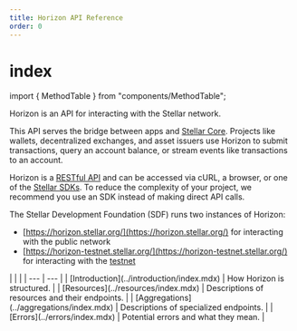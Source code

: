 ```yaml
---
title: Horizon API Reference
order: 0
---
```


# index

import { MethodTable } from "components/MethodTable";

Horizon is an API for interacting with the Stellar network.

This API serves the bridge between apps and [Stellar Core](../../run-core-node/index.md). Projects like wallets, decentralized exchanges, and asset issuers use Horizon to submit transactions, query an account balance, or stream events like transactions to an account.

Horizon is a [RESTful API](https://en.wikipedia.org/wiki/Representational_state_transfer) and can be accessed via cURL, a browser, or one of the [Stellar SDKs](../../software-and-sdks/index.md). To reduce the complexity of your project, we recommend you use an SDK instead of making direct API calls.

The Stellar Development Foundation \(SDF\) runs two instances of Horizon:

* [https://horizon.stellar.org/](https://horizon.stellar.org/) for interacting with the public network
* [https://horizon-testnet.stellar.org/](https://horizon-testnet.stellar.org/) for interacting with the [testnet](../../glossary/testnet.md)

 \| \| \| \| --- \| --- \| \| \[Introduction\]\(../introduction/index.mdx\) \| How Horizon is structured. \| \| \[Resources\]\(../resources/index.mdx\) \| Descriptions of resources and their endpoints. \| \| \[Aggregations\]\(../aggregations/index.mdx\) \| Descriptions of specialized endpoints. \| \| \[Errors\]\(../errors/index.mdx\) \| Potential errors and what they mean. \|

